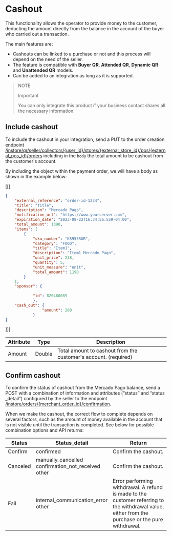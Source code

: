 # Cashout

This functionality allows the operator to provide money to the customer, deducting the amount directly from the balance in the account of the buyer who carried out a transaction.

The main features are:
* Cashouts can be linked to a purchase or not and this process will depend on the need of the seller.
* The feature is compatible with **Buyer QR**, **Attended QR**, **Dynamic QR** and **Unattended QR** models.
* Can be added to an integration as long as it is supported.

> NOTE
>
> Important
>
> You can only integrate this product if your business contact shares all the necessary information.

## Include cashout

To include the cashout in your integration, send a PUT to the order creation endpoint [/instore/qr/seller/collectors/{user_id}/stores/{external_store_id}/pos/{external_pos_id}/orders](https://www.mercadopago[FAKER][URL][DOMAIN]/developers/en/reference/instore_orders_v2/_instore_qr_seller_collectors_user_id_stores_external_store_id_pos_external_pos_id_orders/put) including in the `body` the total amount to be cashout from the customer's account.

By including the object within the payment order, we will have a body as shown in the example below:

[[[
```json
​​{
    "external_reference": "order-id-1234",
    "title": "Title",
    "description": "Mercado Pago",
    "notification_url": "https://www.yourserver.com",
    "expiration_date": "2023-08-22T16:34:56.559-04:00",
    "total_amount": 1390,
    "items": [
        {
            "sku_number": "KS955RUR",
            "category": "FOOD",
            "title": "Item1",
            "description": "Item1 Mercado Pago",
            "unit_price": 238,
            "quantity": 5,
            "unit_measure": "unit",
            "total_amount": 1190
        }
    ],
    "sponsor": {
    
            "id": 820480089
            },
    "cash_out": {
                "amount": 200
            }
}
```
]]]

| Attribute | Type | Description |
|---|---|--- |
| Amount | Double | Total amount to cashout from the customer's account. (required)|

## Confirm cashout

To confirm the status of cashout from the Mercado Pago balance, send a POST with a combination of information and attributes (“status” and “status _detail”) configured by the seller to the endpoint [/instore/orders/{merchant_order_id}/confirmation](https://www.mercadopago[FAKER][URL][DOMAIN]/developers/en/reference/cashout-qr/_instore_orders_merchant_order_id_confirmation/post).
 
When we make the cashout, the correct flow to complete depends on several factors, such as the amount of money available in the account that is not visible until the transaction is completed. See below for possible combination options and API returns:
 
| Status | Status_detail | Return |
| --- | --- |--- |
| Confirm | confirmed | Confirm the cashout.|
| Canceled | manually_cancelled <br/> confirmation_not_received <br/> other | Confirm the cashout. |
| Fail | internal_communication_error <br/> other | Error performing withdrawal. A refund is made to the customer referring to the withdrawal value, either from the purchase or the pure withdrawal.|